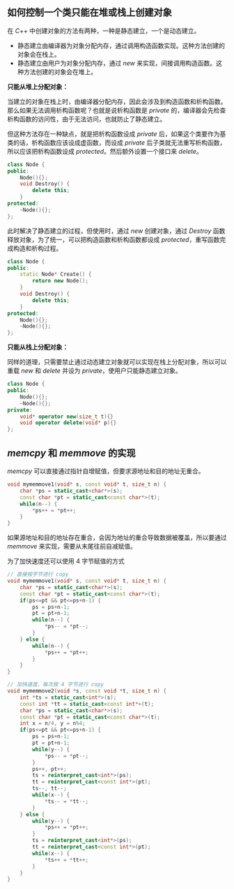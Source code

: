 ## 如何控制一个类只能在堆或栈上创建对象
在 $C$++ 中创建对象的方法有两种，一种是静态建立，一个是动态建立。
- 静态建立由编译器为对象分配内存，通过调用构造函数实现。这种方法创建的对象会在栈上。
- 静态建立由用户为对象分配内存，通过 $new$ 来实现，间接调用构造函数。这种方法创建的对象会在堆上。

**只能从堆上分配对象：**

当建立的对象在栈上时，由编译器分配内存，因此会涉及到构造函数和析构函数。那么如果无法调用析构函数呢？也就是说析构函数是 $private$ 的，编译器会先检查析构函数的访问性，由于无法访问，也就防止了静态建立。

但这种方法存在一种缺点，就是把析构函数设成 $private$ 后，如果这个类要作为基类的话，析构函数应该设成虚函数，而设成 $private$ 后子类就无法重写析构函数，所以应该把析构函数设成 $protected$。然后额外设置一个接口来 $delete$。
```cpp
class Node {
public:
	Node(){};
	void Destroy() {
		delete this;
	}
protected:
	~Node(){};
};
```
此时解决了静态建立的过程，但使用时，通过 $new$ 创建对象，通过 $Destroy$ 函数释放对象，为了统一，可以把构造函数和析构函数都设成 $protected$，重写函数完成构造和析构过程。
```cpp
class Node {
public:
	static Node* Create() {
		return new Node();
	}
	void Destroy() {
		delete this;
	}
protected:
	Node(){};
	~Node(){};
};
```

**只能从栈上分配对象：**

同样的道理，只需要禁止通过动态建立对象就可以实现在栈上分配对象，所以可以重载 $new$ 和 $delete$ 并设为 $private$，使用户只能静态建立对象。
```cpp
class Node {
public:
	Node(){};
	~Node(){};
private:
	void* operator new(size_t t){}
	void operator delete(void* p){}
};
```

## $memcpy$ 和 $memmove$ 的实现
$memcpy$ 可以直接通过指针自增赋值，但要求源地址和目的地址无重合。
```cpp
void mymemmove1(void* s, const void* t, size_t n) {
	char *ps = static_cast<char*>(s);
	const char *pt = static_cast<const char*>(t);
	while(n--) {
		*ps++ = *pt++;
	}
}
```

如果源地址和目的地址存在重合，会因为地址的重合导致数据被覆盖，所以要通过 $memmove$ 来实现，需要从末尾往前自减赋值。

为了加快速度还可以使用 $4$ 字节赋值的方式

```cpp
// 直接按字节进行 copy
void mymemmove1(void* s, const void* t, size_t n) {
	char *ps = static_cast<char*>(s);
	const char *pt = static_cast<const char*>(t);
	if(ps<=pt && pt<=ps+n-1) {
		ps = ps+n-1;
		pt = pt+n-1;
		while(n--) {
			*ps-- = *pt--;
		}
	} else {
		while(n--) {
			*ps++ = *pt++;
		}
	}
}

// 加快速度，每次按 4 字节进行 copy
void mymemmove2(void *s, const void *t, size_t n) {
	int *ts = static_cast<int*>(s);
	const int *tt = static_cast<const int*>(t);
	char *ps = static_cast<char*>(s);
	const char *pt = static_cast<const char*>(t);
	int x = n/4, y = n%4;
	if(ps<=pt && pt<=ps+n-1) {
		ps = ps+n-1;
		pt = pt+n-1;
		while(y--) {
			*ps-- = *pt--;
		}
		ps++, pt++;
		ts = reinterpret_cast<int*>(ps);
		tt = reinterpret_cast<const int*>(pt);
		ts--, tt--;
		while(x--) {
			*ts-- = *tt--;
		}
	} else {
		while(y--) {
			*ps++ = *pt++;
		}
		ts = reinterpret_cast<int*>(ps);
		tt = reinterpret_cast<const int*>(pt);
		while(x--) {
			*ts++ = *tt++;
		}
	}
}
```
